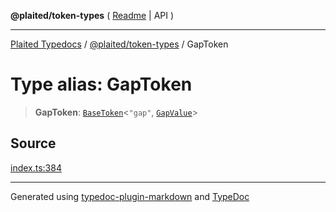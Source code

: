 **@plaited/token-types** ( [Readme](../README.md) \| API )

***

[Plaited Typedocs](../../../modules.md) / [@plaited/token-types](../modules.md) / GapToken

# Type alias: GapToken

> **GapToken**: [`BaseToken`](BaseToken.md)\<`"gap"`, [`GapValue`](GapValue.md)\>

## Source

[index.ts:384](https://github.com/plaited/plaited/blob/95d1a1b/libs/token-types/src/index.ts#L384)

***

Generated using [typedoc-plugin-markdown](https://www.npmjs.com/package/typedoc-plugin-markdown) and [TypeDoc](https://typedoc.org/)
